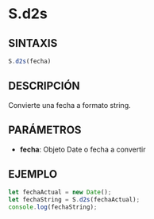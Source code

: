 # S.d2s

## SINTAXIS
```javascript
S.d2s(fecha)
```

## DESCRIPCIÓN
Convierte una fecha a formato string.

## PARÁMETROS
- **fecha**: Objeto Date o fecha a convertir

## EJEMPLO
```javascript
let fechaActual = new Date();
let fechaString = S.d2s(fechaActual);
console.log(fechaString);
```